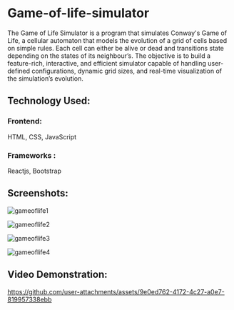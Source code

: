 # Game-of-life-simulator

The Game of Life Simulator is a program that simulates Conway's Game of Life, a cellular automaton
that models the evolution of a grid of cells based on simple rules. Each cell can either be alive or
dead and transitions state depending on the states of its neighbour’s. The objective is to build a
feature-rich, interactive, and efficient simulator capable of handling user-defined configurations,
dynamic grid sizes, and real-time visualization of the simulation’s evolution.

## Technology Used:

### Frontend:
HTML, CSS, JavaScript
### Frameworks : 
Reactjs, Bootstrap

## Screenshots:

![gameoflife1](https://github.com/user-attachments/assets/5947dcce-1d47-48c5-af68-a374287a5852) 

![gameoflife2](https://github.com/user-attachments/assets/d80f9910-0ab8-4d45-9e9b-97b83c0bbd35) 

![gameoflife3](https://github.com/user-attachments/assets/408f0d9f-6baa-4cfa-940f-027823c66b8f) 

![gameoflife4](https://github.com/user-attachments/assets/b68c8b29-0628-4f97-9504-58103d20e0f3)


## Video Demonstration: 


https://github.com/user-attachments/assets/9e0ed762-4172-4c27-a0e7-819957338ebb




